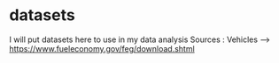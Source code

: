 # datasets
I will put datasets here to use in my data analysis
Sources :
Vehicles --> https://www.fueleconomy.gov/feg/download.shtml
